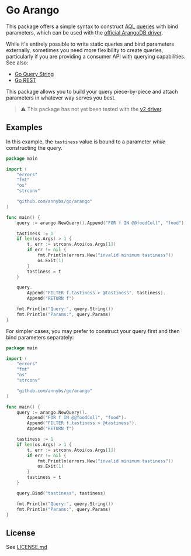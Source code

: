 # Go Arango

This package offers a simple syntax to construct [AQL queries](https://docs.arangodb.com/3.11/aql/) with bind parameters, which can be used with the [official ArangoDB driver](https://pkg.go.dev/github.com/arangodb/go-driver).

While it's entirely possible to write static queries and bind parameters externally, sometimes you need more flexibility to create queries, particularly if you are providing a consumer API with querying capabilities. See also:

- [Go Query String](../qs/README.md)
- [Go REST](../rest/README.md)

This package allows you to build your query piece-by-piece and attach parameters in whatever way serves you best.

> :warning: This package has not yet been tested with the [v2 driver](https://pkg.go.dev/github.com/arangodb/go-driver/v2/arangodb).

## Examples

In this example, the `tastiness` value is bound to a parameter _while_ constructing the query.

```go
package main

import (
	"errors"
	"fmt"
	"os"
	"strconv"

	"github.com/annybs/go/arango"
)

func main() {
	query := arango.NewQuery().Append("FOR f IN @@foodColl", "food")

	tastiness := 1
	if len(os.Args) > 1 {
		t, err := strconv.Atoi(os.Args[1])
		if err != nil {
			fmt.Println(errors.New("invalid minimum tastiness"))
			os.Exit(1)
		}
		tastiness = t
	}

	query.
		Append("FILTER f.tastiness > @tastiness", tastiness).
		Append("RETURN f")

	fmt.Println("Query:", query.String())
	fmt.Println("Params:", query.Params)
}
```

For simpler cases, you may prefer to construct your query first and then bind parameters separately:

```go
package main

import (
	"errors"
	"fmt"
	"os"
	"strconv"

	"github.com/annybs/go/arango"
)

func main() {
	query := arango.NewQuery().
		Append("FOR f IN @@foodColl", "food").
		Append("FILTER f.tastiness > @tastiness").
		Append("RETURN f")

	tastiness := 1
	if len(os.Args) > 1 {
		t, err := strconv.Atoi(os.Args[1])
		if err != nil {
			fmt.Println(errors.New("invalid minimum tastiness"))
			os.Exit(1)
		}
		tastiness = t
	}

	query.Bind("tastiness", tastiness)

	fmt.Println("Query:", query.String())
	fmt.Println("Params:", query.Params)
}
```

## License

See [LICENSE.md](../LICENSE.md)
